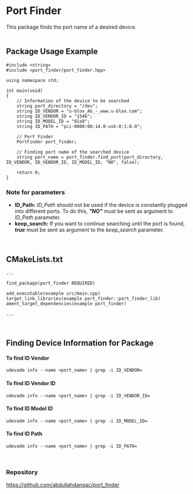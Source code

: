 # Port Finder
This package finds the port name of a desired device.  
<br />  

## Package Usage Example
```
#include <string>
#include <port_finder/port_finder.hpp>

using namespace std;

int main(void)
{
    // Information of the device to be searched
    string port_directory = "/dev";
    string ID_VENDOR = "u-blox_AG_-_www.u-blox.com";
    string ID_VENDOR_ID = "1546";
    string ID_MODEL_ID = "01a9";
    string ID_PATH = "pci-0000:00:14.0-usb-0:1:0.0";

    // Port Finder
    PortFinder port_finder;

    // Finding port name of the searched device
    string port_name = port_finder.find_port(port_directory, ID_VENDOR, ID_VENDOR_ID, ID_MODEL_ID, "NO", false);

    return 0;
}
```
### Note for parameters
- **ID_Path:** *ID_Path* should not be used if the device is constantly plugged into different ports. To do this, ***"NO"*** must be sent as argument to *ID_Path* parameter.  
- **keep_search:** If you want to continue searching until the port is found, ***true*** must be sent as argument to the *keep_search* parameter.  
<br />  

## CMakeLists.txt
```
...

find_package(port_finder REQUIRED)

add_executable(example src/main.cpp)
target_link_libraries(example port_finder::port_finder_lib) 
ament_target_dependencies(example port_finder)

...
```
<br />  

## Finding Device Information for Package
#### To find ID Vendor
```
udevadm info --name <port_name> | grep -i ID_VENDOR=
```
#### To find ID Vendor ID
```
udevadm info --name <port_name> | grep -i ID_VENDOR_ID=
```
#### To find ID Model ID
```
udevadm info --name <port_name> | grep -i ID_MODEL_ID=
```
#### To find ID Path
```
udevadm info --name <port_name> | grep -i ID_PATH=
```  

<br />  

### Repository
https://github.com/abdullahdangac/port_finder
